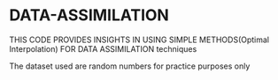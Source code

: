 # DATA-ASSIMILATION
THIS CODE PROVIDES INSIGHTS IN USING SIMPLE METHODS(Optimal Interpolation) FOR DATA ASSIMILATION techniques


The dataset used are random numbers for practice purposes only 
